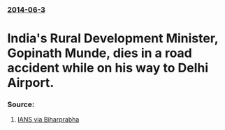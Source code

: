 ### [2014-06-3](/news/2014/06/3/index.md)

# India's Rural Development Minister, Gopinath Munde, dies in a road accident while on his way to Delhi Airport. 




### Source:

1. [IANS via Biharprabha](http://news.biharprabha.com/2014/06/union-minister-gopinath-munde-dies-in-a-road-accident-in-delhi/)
